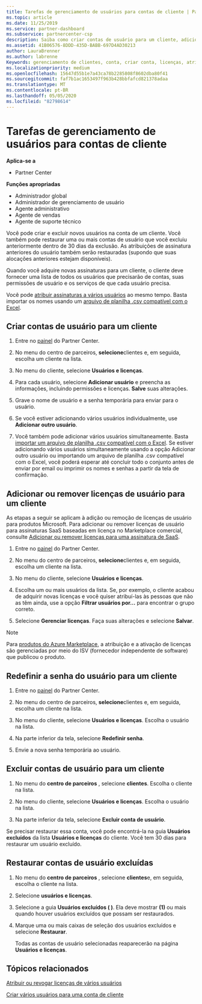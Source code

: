 ```yaml
---
title: Tarefas de gerenciamento de usuários para contas de cliente | Partner Center
ms.topic: article
ms.date: 11/25/2019
ms.service: partner-dashboard
ms.subservice: partnercenter-csp
description: Saiba como criar contas de usuário para um cliente, adicionar ou remover licenças de usuário, redefinir senhas de usuário, excluir contas de usuário ou restaurá-las.
ms.assetid: 41B06576-8DDD-435D-BABB-697D4AD30213
author: LauraBrenner
ms.author: labrenne
Keywords: gerenciamento de clientes, conta, criar conta, licenças, atribuir licença, gerenciamento de usuários, senha, Redefinir senha, alterar senha
ms.localizationpriority: medium
ms.openlocfilehash: 15647d55b1e7a43ca78b2285808f8602dba80f41
ms.sourcegitcommit: faf7b1ac1653497f963b428bbfafcd821378adaa
ms.translationtype: MT
ms.contentlocale: pt-BR
ms.lasthandoff: 05/05/2020
ms.locfileid: "82798614"
---
```

# <a name="user-management-tasks-for-customer-accounts"></a>Tarefas de gerenciamento de usuários para contas de cliente

**Aplica-se a**

- Partner Center

**Funções apropriadas**

- Administrador global
- Administrador de gerenciamento de usuário
- Agente administrativo
- Agente de vendas
- Agente de suporte técnico

Você pode criar e excluir novos usuários na conta de um cliente. Você também pode restaurar uma ou mais contas de usuário que você excluiu anteriormente dentro de 30 dias da exclusão. As atribuições de assinatura anteriores do usuário também serão restauradas (supondo que suas alocações anteriores estejam disponíveis).

Quando você adquire novas assinaturas para um cliente, o cliente deve fornecer uma lista de todos os usuários que precisarão de contas, suas permissões de usuário e os serviços de que cada usuário precisa.  

Você pode [atribuir assinaturas a vários usuários](bulk-license-provisioning-for-multiple-users.md) ao mesmo tempo. Basta importar os nomes usando um [arquivo de planilha .csv compatível com o Excel](adding-multiple-users-to-a-customer-account.md).

<a href="" id="createuseraccounts"></a>

## <a name="create-user-accounts-for-a-customer"></a>Criar contas de usuário para um cliente

1. Entre no [painel](https://partner.microsoft.com/dashboard) do Partner Center.

2. No menu do centro de parceiros, **selecione**clientes e, em seguida, escolha um cliente na lista.

3. No menu do cliente, selecione **Usuários e licenças**.

4. Para cada usuário, selecione **Adicionar usuário** e preencha as informações, incluindo permissões e licenças. **Salve** suas alterações.

5. Grave o nome de usuário e a senha temporária para enviar para o usuário.

6. Se você estiver adicionando vários usuários individualmente, use **Adicionar outro usuário**.

7. Você também pode adicionar vários usuários simultaneamente. Basta [importar um arquivo de planilha .csv compatível com o Excel](adding-multiple-users-to-a-customer-account.md). Se estiver adicionando vários usuários simultaneamente usando a opção Adicionar outro usuário ou importando um arquivo de planilha .csv compatível com o Excel, você poderá esperar até concluir todo o conjunto antes de enviar por email ou imprimir os nomes e senhas a partir da tela de confirmação.

<a href="" id="userlicensing"></a>

## <a name="add-or-remove-user-licenses-for-a-customer"></a>Adicionar ou remover licenças de usuário para um cliente

As etapas a seguir se aplicam à adição ou remoção de licenças de usuário para produtos Microsoft. Para adicionar ou remover licenças de usuário para assinaturas SaaS baseadas em licença no Marketplace comercial, consulte [Adicionar ou remover licenças para uma assinatura de SaaS](csp-commercial-marketplace-manage.md#add-or-remove-licenses-for-a-saas-subscription).

1. Entre no [painel](https://partner.microsoft.com/dashboard) do Partner Center.

2. No menu do centro de parceiros, **selecione**clientes e, em seguida, escolha um cliente na lista.

3. No menu do cliente, selecione **Usuários e licenças**.

4. Escolha um ou mais usuários da lista. Se, por exemplo, o cliente acabou de adquirir novas licenças e você quiser atribuí-las às pessoas que não as têm ainda, use a opção **Filtrar usuários por...** para encontrar o grupo correto.

5. Selecione **Gerenciar licenças**. Faça suas alterações e selecione **Salvar**.

> [!NOTE]
> Para [produtos do Azure Marketplace](csp-commercial-marketplace-manage.md#assign-licenses-and-activate-a-subscription-on-behalf-of-a-customer), a atribuição e a ativação de licenças são gerenciadas por meio do ISV (fornecedor independente de software) que publicou o produto.

<a href="" id="resetpassword"></a>

## <a name="reset-a-users-password-for-a-customer"></a>Redefinir a senha do usuário para um cliente

1. Entre no [painel](https://partner.microsoft.com/dashboard) do Partner Center.

2. No menu do centro de parceiros, **selecione**clientes e, em seguida, escolha um cliente na lista.

3.  No menu do cliente, selecione **Usuários e licenças**. Escolha o usuário na lista.

4.  Na parte inferior da tela, selecione **Redefinir senha**. 

5.  Envie a nova senha temporária ao usuário.

<a href="" id="deleteuseraccounts"></a>

## <a name="delete-user-accounts-for-a-customer"></a>Excluir contas de usuário para um cliente

1.  No menu do **centro de parceiros** , selecione **clientes**. Escolha o cliente na lista.

2.  No menu do cliente, selecione **Usuários e licenças**. Escolha o usuário na lista.

3.  Na parte inferior da tela, selecione **Excluir conta de usuário**.

Se precisar restaurar essa conta, você pode encontrá-la na guia **Usuários excluídos** da lista **Usuários e licenças** do cliente. Você tem 30 dias para restaurar um usuário excluído.

<a href="" id="restoreuseraccounts"></a>

## <a name="restore-deleted-user-accounts"></a>Restaurar contas de usuário excluídas

1.  No menu do **centro de parceiros** , selecione **clientes**e, em seguida, escolha o cliente na lista.

2.  Selecione **usuários e licenças**.

3.  Selecione a guia **Usuários excluídos ( )**. Ela deve mostrar **(1)** ou mais quando houver usuários excluídos que possam ser restaurados.

4.  Marque uma ou mais caixas de seleção dos usuários excluídos e selecione **Restaurar**.

    Todas as contas de usuário selecionadas reaparecerão na página **Usuários e licenças**.

## <a name="related-topics"></a>Tópicos relacionados


[Atribuir ou revogar licenças de vários usuários](bulk-license-provisioning-for-multiple-users.md)

[Criar vários usuários para uma conta de cliente](adding-multiple-users-to-a-customer-account.md)
